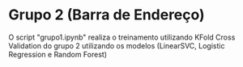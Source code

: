 # Grupo 2 (Barra de Endereço)

O script "grupo1.ipynb" realiza o treinamento utilizando KFold Cross Validation do grupo 2 utilizando os modelos (LinearSVC, Logistic Regression e Random Forest) 
